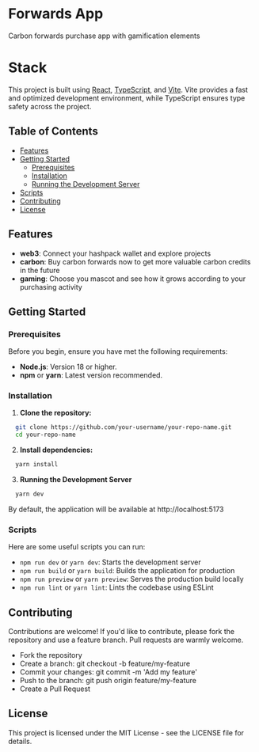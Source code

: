 # Forwards App

Сarbon forwards purchase app with gamification elements

# Stack

This project is built using [React](https://reactjs.org/), [TypeScript](https://www.typescriptlang.org/), and [Vite](https://vitejs.dev/). Vite provides a fast and optimized development environment, while TypeScript ensures type safety across the project.

## Table of Contents

- [Features](#features)
- [Getting Started](#getting-started)
  - [Prerequisites](#prerequisites)
  - [Installation](#installation)
  - [Running the Development Server](#running-the-development-server)
- [Scripts](#scripts)
- [Contributing](#contributing)
- [License](#license)

## Features

- **web3**: Connect your hashpack wallet and explore projects
- **carbon**: Buy carbon forwards now to get more valuable carbon credits in the future
- **gaming**: Choose you mascot and see how it grows according to your purchasing activity

## Getting Started

### Prerequisites

Before you begin, ensure you have met the following requirements:

- **Node.js**: Version 18 or higher.
- **npm** or **yarn**: Latest version recommended.

### Installation

1. **Clone the repository:**

  ```bash
    git clone https://github.com/your-username/your-repo-name.git
    cd your-repo-name
  ```
   
2. **Install dependencies:**
  ```bash
    yarn install
  ```

3. **Running the Development Server**
  ```bash
    yarn dev
  ```

By default, the application will be available at http://localhost:5173

### Scripts

Here are some useful scripts you can run:

- `npm run dev` or `yarn dev`: Starts the development server
- `npm run build` or `yarn build`: Builds the application for production
- `npm run preview` or `yarn preview`: Serves the production build locally
- `npm run lint` or `yarn lint`: Lints the codebase using ESLint

## Contributing

Contributions are welcome! If you'd like to contribute, please fork the repository and use a feature branch. Pull requests are warmly welcome.

- Fork the repository
- Create a branch: git checkout -b feature/my-feature
- Commit your changes: git commit -m 'Add my feature'
- Push to the branch: git push origin feature/my-feature
- Create a Pull Request

## License

This project is licensed under the MIT License - see the LICENSE file for details.
